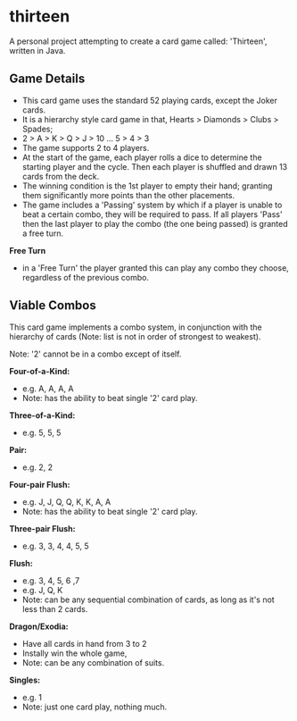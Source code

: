 # thirteen
A personal project attempting to create a card game called: 'Thirteen', written in Java.

## Game Details
- This card game uses the standard 52 playing cards, except the Joker cards.
- It is a hierarchy style card game in that, Hearts > Diamonds > Clubs > Spades;
- 2 > A > K > Q > J > 10 ... 5 > 4 > 3
- The game supports 2 to 4 players.
- At the start of the game, each player rolls a dice to determine the starting player and the cycle. Then each player is shuffled and drawn 13 cards from the deck.
- The winning condition is the 1st player to empty their hand; granting them significantly more points than the other placements.
- The game includes a 'Passing' system by which if a player is unable to beat a certain combo, they will be required to pass. If all players 'Pass' then the last player to play the combo (the one being passed) is granted a free turn.

**Free Turn**
- in a 'Free Turn' the player granted this can play any combo they choose, regardless of the previous combo.

## Viable Combos
This card game implements a combo system, in conjunction with the hierarchy of cards (Note: list is not in order of strongest to weakest).

Note: '2' cannot be in a combo except of itself.

**Four-of-a-Kind:**
- e.g. A, A, A, A
- Note: has the ability to beat single '2' card play.

**Three-of-a-Kind:**
- e.g. 5, 5, 5

**Pair:**
- e.g. 2, 2

**Four-pair Flush:**
- e.g. J, J, Q, Q, K, K, A, A
- Note: has the ability to beat single '2' card play.

**Three-pair Flush:**
- e.g. 3, 3, 4, 4, 5, 5

**Flush:**
- e.g. 3, 4, 5, 6 ,7
- e.g. J, Q, K
- Note: can be any sequential combination of cards, as long as it's not less than 2 cards.

**Dragon/Exodia:**
- Have all cards in hand from 3 to 2
- Instally win the whole game, 
- Note: can be any combination of suits.

**Singles:**
- e.g. 1
- Note: just one card play, nothing much.

